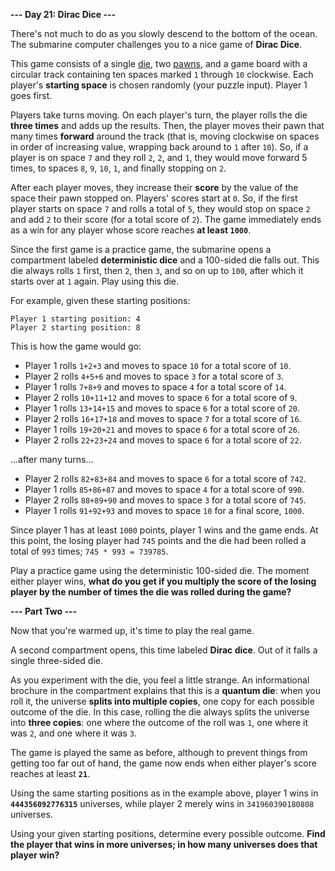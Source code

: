 <strong>--- Day 21: Dirac Dice ---</strong>

There's not much to do as you slowly descend to the bottom of the ocean. The submarine computer challenges you to a nice game of <strong>Dirac Dice</strong>.

This game consists of a single [die](https://en.wikipedia.org/wiki/Dice), two [pawns](https://en.wikipedia.org/wiki/Glossary_of_board_games#piece), and a game board with a circular track containing ten spaces marked `1` through `10` clockwise. Each player's <strong>starting space</strong> is chosen randomly (your puzzle input). Player 1 goes first.

Players take turns moving. On each player's turn, the player rolls the die <strong>three times</strong> and adds up the results. Then, the player moves their pawn that many times <strong>forward</strong> around the track (that is, moving clockwise on spaces in order of increasing value, wrapping back around to `1` after `10`). So, if a player is on space `7` and they roll `2`, `2`, and `1`, they would move forward 5 times, to spaces `8`, `9`, `10`, `1`, and finally stopping on `2`.

After each player moves, they increase their <strong>score</strong> by the value of the space their pawn stopped on. Players' scores start at `0`. So, if the first player starts on space `7` and rolls a total of `5`, they would stop on space `2` and add `2` to their score (for a total score of `2`). The game immediately ends as a win for any player whose score reaches <strong>at least `1000`</strong>.

Since the first game is a practice game, the submarine opens a compartment labeled <strong>deterministic dice</strong> and a 100-sided die falls out. This die always rolls `1` first, then `2`, then `3`, and so on up to `100`, after which it starts over at `1` again. Play using this die.

For example, given these starting positions:

```
Player 1 starting position: 4
Player 2 starting position: 8
```

This is how the game would go:

* Player 1 rolls `1+2+3` and moves to space `10` for a total score of `10`.
* Player 2 rolls `4+5+6` and moves to space `3` for a total score of `3`.
* Player 1 rolls `7+8+9` and moves to space `4` for a total score of `14`.
* Player 2 rolls `10+11+12` and moves to space `6` for a total score of `9`.
* Player 1 rolls `13+14+15` and moves to space `6` for a total score of `20`.
* Player 2 rolls `16+17+18` and moves to space `7` for a total score of `16`.
* Player 1 rolls `19+20+21` and moves to space `6` for a total score of `26`.
* Player 2 rolls `22+23+24` and moves to space `6` for a total score of `22`.

...after many turns...

* Player 2 rolls `82+83+84` and moves to space `6` for a total score of `742`.
* Player 1 rolls `85+86+87` and moves to space `4` for a total score of `990`.
* Player 2 rolls `88+89+90` and moves to space `3` for a total score of `745`.
* Player 1 rolls `91+92+93` and moves to space `10` for a final score, `1000`.

Since player 1 has at least `1000` points, player 1 wins and the game ends. At this point, the losing player had `745` points and the die had been rolled a total of `993` times; `745 * 993 = 739785`.

Play a practice game using the deterministic 100-sided die. The moment either player wins, <strong>what do you get if you multiply the score of the losing player by the number of times the die was rolled during the game?</strong>


<strong>--- Part Two ---</strong>

Now that you're warmed up, it's time to play the real game.

A second compartment opens, this time labeled <strong>Dirac dice</strong>. Out of it falls a single three-sided die.

As you experiment with the die, you feel a little strange. An informational brochure in the compartment explains that this is a <strong>quantum die</strong>: when you roll it, the universe <strong>splits into multiple copies</strong>, one copy for each possible outcome of the die. In this case, rolling the die always splits the universe into <strong>three copies</strong>: one where the outcome of the roll was `1`, one where it was `2`, and one where it was `3`.

The game is played the same as before, although to prevent things from getting too far out of hand, the game now ends when either player's score reaches at least <strong>`21`</strong>.

Using the same starting positions as in the example above, player 1 wins in <strong>`444356092776315`</strong> universes, while player 2 merely wins in `341960390180808` universes.

Using your given starting positions, determine every possible outcome. <strong>Find the player that wins in more universes; in how many universes does that player win?</strong>
